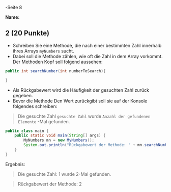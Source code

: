 -Seite 8

**Name:**

## 2 (20 Punkte)
* Schreiben Sie eine Methode, die nach einer bestimmten Zahl innerhalb ihres Arrays `myNumbers` sucht.
* Dabei soll die Methode zählen, wie oft die Zahl in dem Array vorkommt. Der Methoden Kopf soll folgend aussehen:

```Java
public int searchNumber(int numberToSearch){

}
```

* Als Rückgabewert wird die Häufigkeit der gesuchten Zahl zurück gegeben.
* Bevor die Methode Den Wert zurückgibt soll sie auf der Konsole folgendes schreiben:

> Die gesuchte Zahl `gesuchte Zahl` wurde `Anzahl der gefundenen Elemente` -Mal gefunden.

```java
public class main {
	public static void main(String[] args) {
		MyNumbers mn = new MyNumbers();
		System.out.println("Rückgabewert der Methode: " + mn.searchNumber(1));
	}
}
```
Ergebnis:
>Die gesuchte Zahl: 1 wurde 2-Mal gefunden.

>Rückgabewert der Methode: 2

```






















```
